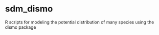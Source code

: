 sdm_dismo
=========

R scripts for modeling the potential distribution of many species using the dismo package
